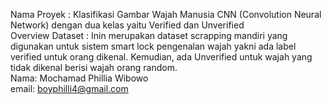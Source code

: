 Nama Proyek : Klasifikasi Gambar Wajah Manusia CNN (Convolution Neural Network) dengan dua kelas yaitu  Verified dan Unverified <br>
Overview Dataset : Inin merupakan dataset scrapping mandiri yang digunakan untuk sistem smart lock pengenalan wajah yakni ada label verified untuk orang dikenal. Kemudian, ada Unverified untuk wajah yang tidak dikenal berisi wajah orang random. <br>
Nama: Mochamad Phillia Wibowo <br>
email: boyphilli4@gmail.com
